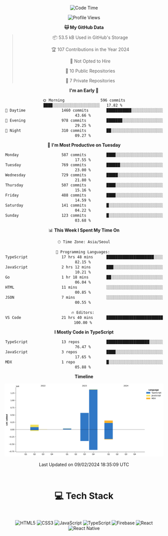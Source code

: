 <div align="center">

  <!--START_SECTION:waka-->
![Code Time](http://img.shields.io/badge/Code%20Time-519%20hrs%2026%20mins-blue)

![Profile Views](http://img.shields.io/badge/Profile%20Views-0-blue)

**🐱 My GitHub Data** 

> 📦 53.5 kB Used in GitHub's Storage 
 > 
> 🏆 107 Contributions in the Year 2024
 > 
> 🚫 Not Opted to Hire
 > 
> 📜 10 Public Repositories 
 > 
> 🔑 7 Private Repositories 
 > 
**I'm an Early 🐤** 

```text
🌞 Morning                596 commits         ████░░░░░░░░░░░░░░░░░░░░░   17.82 % 
🌆 Daytime                1460 commits        ███████████░░░░░░░░░░░░░░   43.66 % 
🌃 Evening                978 commits         ███████░░░░░░░░░░░░░░░░░░   29.25 % 
🌙 Night                  310 commits         ██░░░░░░░░░░░░░░░░░░░░░░░   09.27 % 
```
📅 **I'm Most Productive on Tuesday** 

```text
Monday                   587 commits         ████░░░░░░░░░░░░░░░░░░░░░   17.55 % 
Tuesday                  769 commits         ██████░░░░░░░░░░░░░░░░░░░   23.00 % 
Wednesday                729 commits         █████░░░░░░░░░░░░░░░░░░░░   21.80 % 
Thursday                 507 commits         ████░░░░░░░░░░░░░░░░░░░░░   15.16 % 
Friday                   488 commits         ████░░░░░░░░░░░░░░░░░░░░░   14.59 % 
Saturday                 141 commits         █░░░░░░░░░░░░░░░░░░░░░░░░   04.22 % 
Sunday                   123 commits         █░░░░░░░░░░░░░░░░░░░░░░░░   03.68 % 
```


📊 **This Week I Spent My Time On** 

```text
🕑︎ Time Zone: Asia/Seoul

💬 Programming Languages: 
TypeScript               17 hrs 48 mins      █████████████████████░░░░   82.15 % 
JavaScript               2 hrs 12 mins       ███░░░░░░░░░░░░░░░░░░░░░░   10.21 % 
Go                       1 hr 18 mins        ██░░░░░░░░░░░░░░░░░░░░░░░   06.04 % 
HTML                     11 mins             ░░░░░░░░░░░░░░░░░░░░░░░░░   00.85 % 
JSON                     7 mins              ░░░░░░░░░░░░░░░░░░░░░░░░░   00.55 % 

🔥 Editors: 
VS Code                  21 hrs 40 mins      █████████████████████████   100.00 % 
```

**I Mostly Code in TypeScript** 

```text
TypeScript               13 repos            ███████████████████░░░░░░   76.47 % 
JavaScript               3 repos             ████░░░░░░░░░░░░░░░░░░░░░   17.65 % 
MDX                      1 repo              █░░░░░░░░░░░░░░░░░░░░░░░░   05.88 % 
```



**Timeline**

![Lines of Code chart](https://raw.githubusercontent.com/SONGDAM/SONGDAM/master/assets/bar_graph.png)


 Last Updated on 09/02/2024 18:35:09 UTC
<!--END_SECTION:waka-->

  
 <br>
  
# 💻 Tech Stack
  
</div>

</br>

<div align="center">

   ![HTML5](https://img.shields.io/badge/html5-%23E34F26.svg?style=for-the-badge&logo=html5&logoColor=white) ![CSS3](https://img.shields.io/badge/css3-%231572B6.svg?style=for-the-badge&logo=css3&logoColor=white) ![JavaScript](https://img.shields.io/badge/javascript-%23323330.svg?style=for-the-badge&logo=javascript&logoColor=%23F7DF1E) 
 ![TypeScript](https://img.shields.io/badge/typescript-%23007ACC.svg?style=for-the-badge&logo=typescript&logoColor=white)
  ![Firebase](https://img.shields.io/badge/firebase-%23039BE5.svg?style=for-the-badge&logo=firebase) 
 ![React](https://img.shields.io/badge/react-%2320232a.svg?style=for-the-badge&logo=react&logoColor=%2361DAFB) ![React Native](https://img.shields.io/badge/react_native-%2320232a.svg?style=for-the-badge&logo=react&logoColor=%2361DAFB) 

 
</div>
